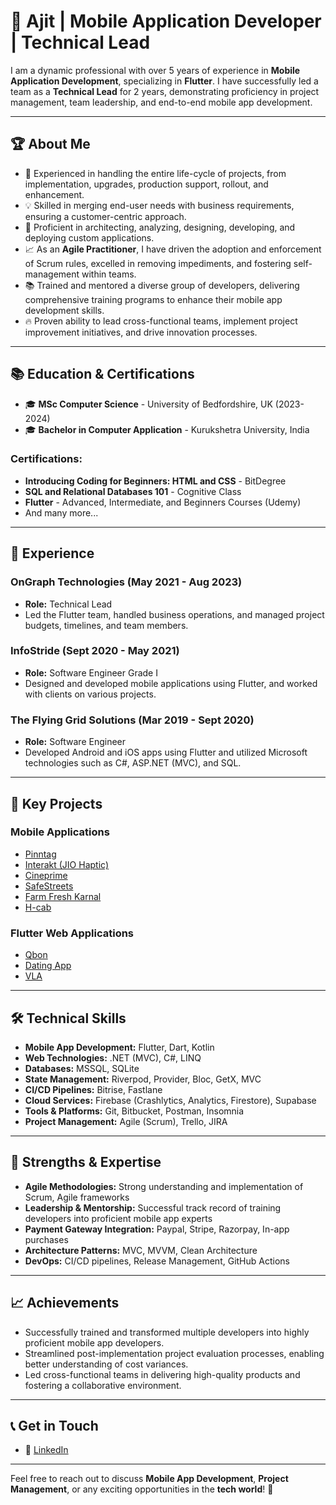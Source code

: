 # 👋 Ajit | Mobile Application Developer | Technical Lead

I am a dynamic professional with over 5 years of experience in **Mobile Application Development**, specializing in **Flutter**. I have successfully led a team as a **Technical Lead** for 2 years, demonstrating proficiency in project management, team leadership, and end-to-end mobile app development.

---

## 🏆 **About Me**

- 🌟 Experienced in handling the entire life-cycle of projects, from implementation, upgrades, production support, rollout, and enhancement.
- 💡 Skilled in merging end-user needs with business requirements, ensuring a customer-centric approach.
- 🧠 Proficient in architecting, analyzing, designing, developing, and deploying custom applications.
- 📈 As an **Agile Practitioner**, I have driven the adoption and enforcement of Scrum rules, excelled in removing impediments, and fostering self-management within teams.
- 📚 Trained and mentored a diverse group of developers, delivering comprehensive training programs to enhance their mobile app development skills.
- 🔥 Proven ability to lead cross-functional teams, implement project improvement initiatives, and drive innovation processes.

---

## 📚 **Education & Certifications**

- 🎓 **MSc Computer Science** - University of Bedfordshire, UK (2023-2024)
- 🎓 **Bachelor in Computer Application** - Kurukshetra University, India

### **Certifications:**
- **Introducing Coding for Beginners: HTML and CSS** - BitDegree
- **SQL and Relational Databases 101** - Cognitive Class
- **Flutter** - Advanced, Intermediate, and Beginners Courses (Udemy)
- And many more...

---

## 💼 **Experience**

### **OnGraph Technologies (May 2021 - Aug 2023)**
- **Role:** Technical Lead
- Led the Flutter team, handled business operations, and managed project budgets, timelines, and team members.

### **InfoStride (Sept 2020 - May 2021)**
- **Role:** Software Engineer Grade I
- Designed and developed mobile applications using Flutter, and worked with clients on various projects.

### **The Flying Grid Solutions (Mar 2019 - Sept 2020)**
- **Role:** Software Engineer
- Developed Android and iOS apps using Flutter and utilized Microsoft technologies such as C#, ASP.NET (MVC), and SQL.

---

## 🚀 **Key Projects**

### **Mobile Applications**
- [Pinntag](https://play.google.com/store/apps/details?id=com.pinntag.pinntagUS)
- [Interakt (JIO Haptic)](https://play.google.com/store/apps/details?id=com.haptik.interakt)
- [Cineprime](https://apps.apple.com/in/app/cineprime/id1638723813)
- [SafeStreets](https://play.google.com/store/apps/details?id=uk.co.streetsafe.mobile)
- [Farm Fresh Karnal](https://play.google.com/store/apps/details?id=com.farmfreshkarnal.app)
- [H-cab](https://play.google.com/store/apps/details?id=com.ongraph.hcab)

### **Flutter Web Applications**
- [Qbon](https://admin.qbon.ch/)
- [Dating App](https://tunda-dating-app.web.app)
- [VLA](https://vlaweb.levnext.com/)

---

## 🛠️ **Technical Skills**

- **Mobile App Development:** Flutter, Dart, Kotlin
- **Web Technologies:** .NET (MVC), C#, LINQ
- **Databases:** MSSQL, SQLite
- **State Management:** Riverpod, Provider, Bloc, GetX, MVC
- **CI/CD Pipelines:** Bitrise, Fastlane
- **Cloud Services:** Firebase (Crashlytics, Analytics, Firestore), Supabase
- **Tools & Platforms:** Git, Bitbucket, Postman, Insomnia
- **Project Management:** Agile (Scrum), Trello, JIRA

---

## 🏅 **Strengths & Expertise**

- **Agile Methodologies:** Strong understanding and implementation of Scrum, Agile frameworks
- **Leadership & Mentorship:** Successful track record of training developers into proficient mobile app experts
- **Payment Gateway Integration:** Paypal, Stripe, Razorpay, In-app purchases
- **Architecture Patterns:** MVC, MVVM, Clean Architecture
- **DevOps:** CI/CD pipelines, Release Management, GitHub Actions

---

## 📈 **Achievements**

- Successfully trained and transformed multiple developers into highly proficient mobile app developers.
- Streamlined post-implementation project evaluation processes, enabling better understanding of cost variances.
- Led cross-functional teams in delivering high-quality products and fostering a collaborative environment.

---

## 📞 **Get in Touch**

- 🔗 [LinkedIn](https://www.linkedin.com/ajit-sharma-a0883a72)

---

Feel free to reach out to discuss **Mobile App Development**, **Project Management**, or any exciting opportunities in the **tech world**! 🚀

<!---
Ajitcool008/Ajitcool008 is a ✨ special ✨ repository because its `README.md` (this file) appears on your GitHub profile.
You can click the Preview link to take a look at your changes.
--->
